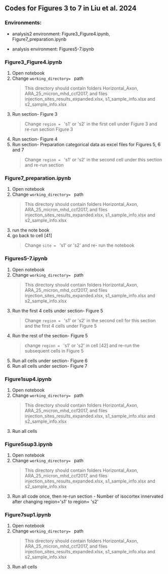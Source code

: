 ## Codes for Figures 3 to 7 in Liu et al. 2024

### Environments: 

- analysis2 environment: Figure3_Figure4.ipynb, Figure7_preparation.ipynb

- analysis environment: Figures5-7.ipynb


### Figure3_Figure4.ipynb

1. Open notebook
2. Change `working_directory= ` path  
    > This directory should contain folders Horizontal_Axon, ARA_25_micron_mhd_ccf2017, and files injection_sites_results_expanded.xlsx, s1_sample_info.xlsx and s2_sample_info.xlsx
3. Run section-  Figure 3  
    > Change `region = ` 's1' or 's2' in the first cell under Figure 3 and re-run section Figure 3
4. Run section- Figure 4
5. Run section- Preparation categorical data as excel files for Figures 5, 6 and 7  
    > Change `region = ` 's1' or 's2' in the second cell under this section and re-run section  

### Figure7_preparation.ipynb
1. Open notebook
2. Change `working_directory= ` path  
    > This directory should contain folders Horizontal_Axon, ARA_25_micron_mhd_ccf2017, and files injection_sites_results_expanded.xlsx, s1_sample_info.xlsx and s2_sample_info.xlsx
3. run the note book
4. go back to cell [41]
    > Change `site = ` 's1' or 's2' and re- run the notebook

### Figures5-7.ipynb
1. Open notebook
2. Change `working_directory= ` path  
    > This directory should contain folders Horizontal_Axon, ARA_25_micron_mhd_ccf2017, and files injection_sites_results_expanded.xlsx, s1_sample_info.xlsx and s2_sample_info.xlsx
3. Run the first 4 cells under section- Figure 5
    > Change `region = ` 's1' or 's2' in the second cell for this section and the first 4 cells under Figure 5
4. Run the rest of the section- Figure 5
    > change `region = ` 's1' or 's2' in cell [42] and re-run the subsequent cells in Figure 5
6. Run all cells under section- Figure 6
7. Run all cells under section- Figure 7

### Figure1sup4.ipynb
1. Open notebook
2. Change `working_directory= ` path
   > This directory should contain folders Horizontal_Axon, ARA_25_micron_mhd_ccf2017, and files injection_sites_results_expanded.xlsx, s1_sample_info.xlsx and s2_sample_info.xlsx
3. Run all cells

### Figure5sup3.ipynb
1. Open notebook
2. Change `working_directory= ` path
   > This directory should contain folders Horizontal_Axon, ARA_25_micron_mhd_ccf2017, and files injection_sites_results_expanded.xlsx, s1_sample_info.xlsx and s2_sample_info.xlsx
3. Run all code once, then re-run section - Number of isocortex innervated after changing region='s1' to region= 's2'

### Figure7sup1.ipynb
1. Open notebook
2. Change `working_directory= ` path
   > This directory should contain folders Horizontal_Axon, ARA_25_micron_mhd_ccf2017, and files injection_sites_results_expanded.xlsx, s1_sample_info.xlsx and s2_sample_info.xlsx
3. Run all cells
